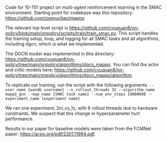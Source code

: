 Code for 10-701 project on multi-agent reinforcement learning in the SMAC environment. Starting point for codebase was this repository: https://github.com/zoeyuchao/mappo

The relevant top level script is https://github.com/cyuquan8/on-policy/blob/main/onpolicy/scripts/train/train_smac.py. This script handles the training setup, loop, and logging for all SMAC tasks and all algorithms, including dgcn, which is what we implemented.

The DGCN model was implemented in this directory: https://github.com/cyuquan8/on-policy/tree/main/onpolicy/algorithms/dgcn_mappo. You can find the actor and critic models here: https://github.com/cyuquan8/on-policy/tree/main/onpolicy/algorithms/dgcn_mappo/algorithm.

To replicate our training, run the script with the following arguments: `--user_name {wandb username} --n_rollout_threads 32 --algorithm_name mappo_gnn --map_name {SMAC task name} --num_env_steps 10000000 --experiment_name {experiment name}`

We ran one experiment, 2m_vs_1z, with 6 rollout threads due to hardware constraints. We suspect that this change in hyperparameter hurt performance.

Results in our paper for baseline models were taken from the FCMNet paper: https://arxiv.org/pdf/2201.11994.pdf.

